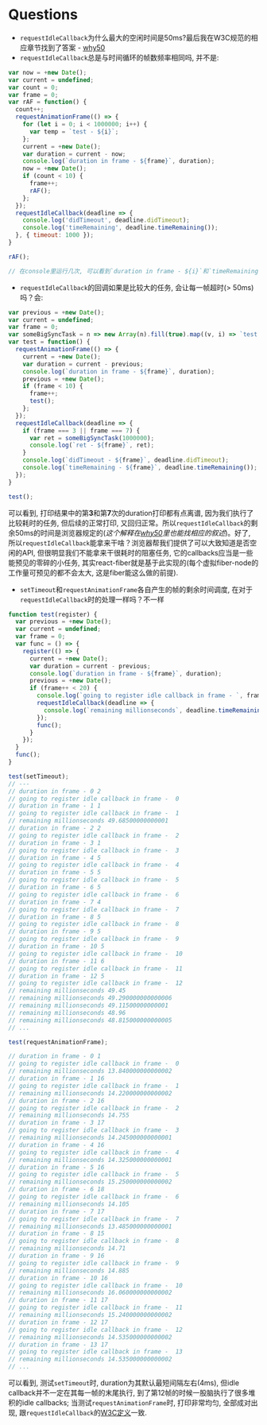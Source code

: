 # Questions
- `requestIdleCallback`为什么最大的空闲时间是50ms?最后我在W3C规范的相应章节找到了答案 - [why50](https://www.w3.org/TR/2017/PR-requestidlecallback-20171010/#why50)
- `requestIdleCallback`总是与时间循环的帧数频率相同吗, 并不是:
```javascript
var now = +new Date();
var current = undefined;
var count = 0;
var frame = 0;
var rAF = function() {
  count++;
  requestAnimationFrame(() => {
    for (let i = 0; i < 1000000; i++) {
      var temp = `test - ${i}`;
    };
    current = +new Date();
    var duration = current - now;
    console.log(`duration in frame - ${frame}`, duration);
    now = +new Date();
    if (count < 10) {
      frame++;
      rAF();
    };
  });
  requestIdleCallback(deadline => {
    console.log('didTimeout', deadline.didTimeout);
    console.log('timeRemaining', deadline.timeRemaining());
  }, { timeout: 1000 });
}

rAF();

// 在console里运行几次, 可以看到`duration in frame - ${i}`和`timeRemaining x`不一定是成对出现, 也就是说有些帧并不够去执行一个callback, 则不执行, 等下一帧主线程的主要任务做完, 再来看idle的时间够不够.
```
- `requestIdleCallback`的回调如果是比较大的任务, 会让每一帧超时(> 50ms)吗？会:
```javascript
var previous = +new Date();
var current = undefined;
var frame = 0;
var someBigSyncTask = n => new Array(n).fill(true).map((v, i) => `test - ${i}`);
var test = function() {
  requestAnimationFrame(() => {
    current = +new Date();
    var duration = current - previous;
    console.log(`duration in frame - ${frame}`, duration);
    previous = +new Date();
    if (frame < 10) {
      frame++;
      test();
    };
  });
  requestIdleCallback(deadline => {
    if (frame === 3 || frame === 7) {
      var ret = someBigSyncTask(1000000);
      console.log(`ret - ${frame}`, ret);
    }
    console.log(`didTimeout - ${frame}`, deadline.didTimeout);
    console.log(`timeRemaining - ${frame}`, deadline.timeRemaining());
  });
}

test();
```
可以看到, 打印结果中的第**3**和第**7**次的duration打印都有点离谱, 因为我们执行了比较耗时的任务, 但后续的正常打印, 又回归正常。所以`requestIdleCallback`的剩余50ms的时间是浏览器规定的(*这个解释在[why50](https://www.w3.org/TR/2017/PR-requestidlecallback-20171010/#why50)里也能找相应的叙述*)。好了, 所以`requestIdleCallback`能拿来干啥？浏览器帮我们提供了可以大致知道是否空闲的API, 但很明显我们不能拿来干很耗时的阻塞任务, 它的callbacks应当是一些能预见的零碎的小任务, 其实react-fiber就是基于此实现的(每个虚拟fiber-node的工作量可预见的都不会太大, 这是fiber能这么做的前提).

- `setTimeout`和`requestAnimationFrame`各自产生的帧的剩余时间调度, 在对于`requestIdleCallback`时的处理一样吗？不一样
```javascript
function test(register) {
  var previous = +new Date();
  var current = undefined;
  var frame = 0;
  var func = () => {
    register(() => {
      current = +new Date();
      var duration = current - previous;
      console.log(`duration in frame - ${frame}`, duration);
      previous = +new Date();
      if (frame++ < 20) {
        console.log(`going to register idle callback in frame - `, frame - 1);
        requestIdleCallback(deadline => {
          console.log(`remaining millionseconds`, deadline.timeRemaining());
        });
        func();
      }
    });
  }
  func();
}

test(setTimeout);
// ---
// duration in frame - 0 2
// going to register idle callback in frame -  0
// duration in frame - 1 1
// going to register idle callback in frame -  1
// remaining millionseconds 49.68500000000001
// duration in frame - 2 2
// going to register idle callback in frame -  2
// duration in frame - 3 1
// going to register idle callback in frame -  3
// duration in frame - 4 5
// going to register idle callback in frame -  4
// duration in frame - 5 5
// going to register idle callback in frame -  5
// duration in frame - 6 5
// going to register idle callback in frame -  6
// duration in frame - 7 4
// going to register idle callback in frame -  7
// duration in frame - 8 5
// going to register idle callback in frame -  8
// duration in frame - 9 5
// going to register idle callback in frame -  9
// duration in frame - 10 5
// going to register idle callback in frame -  10
// duration in frame - 11 6
// going to register idle callback in frame -  11
// duration in frame - 12 5
// going to register idle callback in frame -  12
// remaining millionseconds 49.45
// remaining millionseconds 49.290000000000006
// remaining millionseconds 49.11500000000001
// remaining millionseconds 48.96
// remaining millionseconds 48.815000000000005
// ...

test(requestAnimationFrame);

// duration in frame - 0 1
// going to register idle callback in frame -  0
// remaining millionseconds 13.840000000000002
// duration in frame - 1 16
// going to register idle callback in frame -  1
// remaining millionseconds 14.220000000000002
// duration in frame - 2 16
// going to register idle callback in frame -  2
// remaining millionseconds 14.755
// duration in frame - 3 17
// going to register idle callback in frame -  3
// remaining millionseconds 14.245000000000001
// duration in frame - 4 16
// going to register idle callback in frame -  4
// remaining millionseconds 14.325000000000001
// duration in frame - 5 16
// going to register idle callback in frame -  5
// remaining millionseconds 15.250000000000002
// duration in frame - 6 18
// going to register idle callback in frame -  6
// remaining millionseconds 14.105
// duration in frame - 7 17
// going to register idle callback in frame -  7
// remaining millionseconds 13.485000000000001
// duration in frame - 8 15
// going to register idle callback in frame -  8
// remaining millionseconds 14.71
// duration in frame - 9 16
// going to register idle callback in frame -  9
// remaining millionseconds 14.885
// duration in frame - 10 16
// going to register idle callback in frame -  10
// remaining millionseconds 16.060000000000002
// duration in frame - 11 17
// going to register idle callback in frame -  11
// remaining millionseconds 15.240000000000002
// duration in frame - 12 17
// going to register idle callback in frame -  12
// remaining millionseconds 14.535000000000002
// duration in frame - 13 17
// going to register idle callback in frame -  13
// remaining millionseconds 14.535000000000002
// ...
```
可以看到, 测试`setTimeout`时, duration为其默认最短间隔左右(4ms), 但idle callback并不一定在其每一帧的末尾执行, 到了第12帧的时候一股脑执行了很多堆积的idle callbacks; 当测试`requestAnimationFrame`时, 打印非常均匀, 全部成对出现, 跟`requestIdleCallback`的[W3C定义](https://www.w3.org/TR/2017/PR-requestidlecallback-20171010/)一致.
